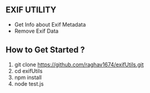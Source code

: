 ## EXIF UTILITY

- Get Info about Exif Metadata
- Remove Exif Data 

## How to Get Started ?


1. git clone https://github.com/raghav1674/exifUtils.git
2. cd exifUtils
3. npm install 
4. node test.js

